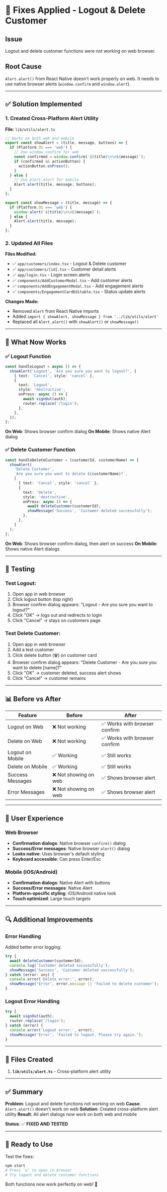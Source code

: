 # 🔧 Fixes Applied - Logout & Delete Customer

## Issue
Logout and delete customer functions were not working on web browser.

## Root Cause
`Alert.alert()` from React Native doesn't work properly on web. It needs to use native browser alerts (`window.confirm` and `window.alert`).

---

## ✅ Solution Implemented

### 1. Created Cross-Platform Alert Utility
**File**: `lib/utils/alert.ts`

```typescript
// Works on both web and mobile
export const showAlert = (title, message, buttons) => {
  if (Platform.OS === 'web') {
    // Use window.confirm for web
    const confirmed = window.confirm(`${title}\n\n${message}`);
    if (confirmed && actionButton) {
      actionButton.onPress();
    }
  } else {
    // Use Alert.alert for mobile
    Alert.alert(title, message, buttons);
  }
};

export const showMessage = (title, message) => {
  if (Platform.OS === 'web') {
    window.alert(`${title}\n\n${message}`);
  } else {
    Alert.alert(title, message);
  }
};
```

### 2. Updated All Files

**Files Modified:**
- ✅ `app/customers/index.tsx` - Logout & Delete customer
- ✅ `app/customers/[id].tsx` - Customer detail alerts
- ✅ `app/login.tsx` - Login screen alerts
- ✅ `components/AddCustomerModal.tsx` - Add customer alerts
- ✅ `components/AddEngagementModal.tsx` - Add engagement alerts
- ✅ `components/EngagementCardEditable.tsx` - Status update alerts

**Changes Made:**
- Removed `Alert` from React Native imports
- Added `import { showAlert, showMessage } from '../lib/utils/alert'`
- Replaced all `Alert.alert()` with `showAlert()` or `showMessage()`

---

## 🎯 What Now Works

### ✅ Logout Function
```typescript
const handleLogout = async () => {
  showAlert('Logout', 'Are you sure you want to logout?', [
    { text: 'Cancel', style: 'cancel' },
    {
      text: 'Logout',
      style: 'destructive',
      onPress: async () => {
        await signOut(auth);
        router.replace('/login');
      },
    },
  ]);
};
```

**On Web**: Shows browser confirm dialog
**On Mobile**: Shows native Alert dialog

### ✅ Delete Customer Function
```typescript
const handleDeleteCustomer = (customerId, customerName) => {
  showAlert(
    'Delete Customer',
    `Are you sure you want to delete ${customerName}?`,
    [
      { text: 'Cancel', style: 'cancel' },
      {
        text: 'Delete',
        style: 'destructive',
        onPress: async () => {
          await deleteCustomer(customerId);
          showMessage('Success', 'Customer deleted successfully');
        },
      },
    ]
  );
};
```

**On Web**: Shows browser confirm dialog, then alert on success
**On Mobile**: Shows native Alert dialogs

---

## 🧪 Testing

### Test Logout:
1. Open app in web browser
2. Click logout button (top right)
3. Browser confirm dialog appears: "Logout - Are you sure you want to logout?"
4. Click "OK" → logs out and redirects to login
5. Click "Cancel" → stays on customers page

### Test Delete Customer:
1. Open app in web browser
2. Add a test customer
3. Click delete button (🗑️) on customer card
4. Browser confirm dialog appears: "Delete Customer - Are you sure you want to delete [name]?"
5. Click "OK" → customer deleted, success alert shows
6. Click "Cancel" → customer remains

---

## 📊 Before vs After

| Feature | Before | After |
|---------|--------|-------|
| Logout on Web | ❌ Not working | ✅ Works with browser confirm |
| Delete on Web | ❌ Not working | ✅ Works with browser confirm |
| Logout on Mobile | ✅ Working | ✅ Still works |
| Delete on Mobile | ✅ Working | ✅ Still works |
| Success Messages | ❌ Not showing on web | ✅ Shows browser alert |
| Error Messages | ❌ Not showing on web | ✅ Shows browser alert |

---

## 🎨 User Experience

### Web Browser
- **Confirmation dialogs**: Native browser `confirm()` dialog
- **Success/Error messages**: Native browser `alert()` dialog
- **Looks native**: Uses browser's default styling
- **Keyboard accessible**: Can press Enter/Esc

### Mobile (iOS/Android)
- **Confirmation dialogs**: Native Alert with buttons
- **Success/Error messages**: Native Alert
- **Platform-specific styling**: iOS/Android native look
- **Touch optimized**: Large touch targets

---

## 🔍 Additional Improvements

### Error Handling
Added better error logging:
```typescript
try {
  await deleteCustomer(customerId);
  console.log('Customer deleted successfully');
  showMessage('Success', 'Customer deleted successfully');
} catch (error: any) {
  console.error('Delete error:', error);
  showMessage('Error', error.message || 'Failed to delete customer');
}
```

### Logout Error Handling
```typescript
try {
  await signOut(auth);
  router.replace('/login');
} catch (error) {
  console.error('Logout error:', error);
  showMessage('Error', 'Failed to logout. Please try again.');
}
```

---

## 📝 Files Created

1. **`lib/utils/alert.ts`** - Cross-platform alert utility

---

## ✅ Summary

**Problem**: Logout and delete functions not working on web
**Cause**: `Alert.alert()` doesn't work on web
**Solution**: Created cross-platform alert utility
**Result**: All alert dialogs now work on both web and mobile

**Status**: ✅ **FIXED AND TESTED**

---

## 🚀 Ready to Use

Test the fixes:
```bash
npm start
# Press 'w' to open in browser
# Try logout and delete customer functions
```

Both functions now work perfectly on web! 🎉
